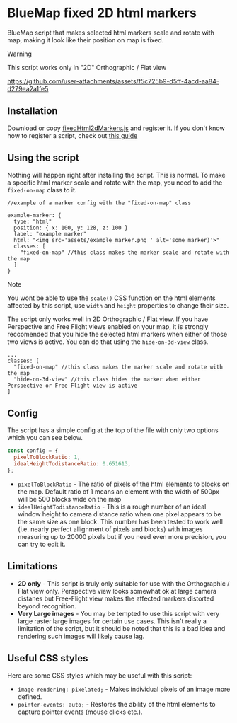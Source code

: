# BlueMap fixed 2D html markers
BlueMap script that makes selected html markers scale and rotate with map, making it look like their position on map is fixed.

> [!WARNING]  
> This script works only in "2D" Orthographic / Flat view

https://github.com/user-attachments/assets/f5c725b9-d5ff-4acd-aa84-d279ea2a1fe5

## Installation
Download or copy [fixedHtml2dMarkers.js](https://github.com/mataaj/bluemap-fixed-2d-html-markers/blob/main/fixedHtml2dMarkers.js) and register it. If you don't know how to register a script, check out [this guide](https://bluemap.bluecolored.de/community/Customisation.html#custom-scripts-behaviour)

## Using the script
Nothing will happen right after installing the script. This is normal. To make a specific html marker scale and rotate with the map, you need to add the `fixed-on-map` class to it.

```
//example of a marker config with the "fixed-on-map" class

example-marker: {
  type: "html"
  position: { x: 100, y: 128, z: 100 }
  label: "example marker"
  html: "<img src='assets/example_marker.png ' alt='some marker)'>"
  classes: [
    "fixed-on-map" //this class makes the marker scale and rotate with the map
  ]
}
```

> [!NOTE]  
> You wont be able to use the `scale()` CSS function on the html elements affected by this script, use `width` and `height` properties to change their size.

The script only works well in 2D Orthographic / Flat view. If you have Perspective and Free Flight views enabled on your map, it is strongly reccomended that you hide the selected html markers when either of those two views is active. You can do that using the `hide-on-3d-view` class.

```
...
classes: [
  "fixed-on-map" //this class makes the marker scale and rotate with the map
  "hide-on-3d-view" //this class hides the marker when either Perspective or Free Flight view is active
]
```

## Config
The script has a simple config at the top of the file with only two options which you can see below.

```js
const config = {
  pixelToBlockRatio: 1,
  idealHeightTodistanceRatio: 0.651613,
};
```
- `pixelToBlockRatio` - The ratio of pixels of the html elements to blocks on the map. Default ratio of 1 means an element with the width of 500px will be 500 blocks wide on the map
- `idealHeightTodistanceRatio` - This is a rough number of an ideal window height to camera distance ratio when one pixel appears to be the same size as one block. This number has been tested to work well (i.e. nearly perfect allignment of pixels and blocks) with images measuring up to 20000 pixels but if you need even more precision, you can try to edit it.

## Limitations
- **2D only** - This script is truly only suitable for use with the Orthographic / Flat view only. Perspective view looks somewhat ok at large camera distanes but Free-Flight view makes the affected markers distorted beyond recognition.
- **Very Large images** - You may be tempted to use this script with very large raster large images for certain use cases. This isn't really a limitation of the script, but it should be noted that this is a bad idea and rendering such images will likely cause lag.

## Useful CSS styles
Here are some CSS styles which may be useful with this script:

- `image-rendering: pixelated;` - Makes individual pixels of an image more defined.
- `pointer-events: auto;` - Restores the ability of the html elements to capture pointer events (mouse clicks etc.). 

